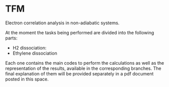 # TFM
Electron correlation analysis in non-adiabatic systems.

At the moment the tasks being performed are divided into the following parts: 
* H2 dissociation: 
* Ethylene dissociation

Each one contains the main codes to perform the calculations as well as the representation of the results, available in the corresponding branches. The final explanation of them will be provided separately in a pdf document posted in this space. 
